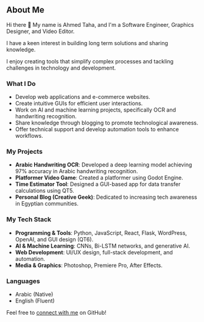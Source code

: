 ## About Me

Hi there 👋
My name is Ahmed Taha, and I'm a Software Engineer, Graphics Designer, and Video Editor.

I have a keen interest in building long term solutions and sharing knowledge.

I enjoy creating tools that simplify complex processes and tackling challenges in technology and development.

### What I Do

- Develop web applications and e-commerce websites.
- Create intuitive GUIs for efficient user interactions.
- Work on AI and machine learning projects, specifically OCR and handwriting recognition.
- Share knowledge through blogging to promote technological awareness.
- Offer technical support and develop automation tools to enhance workflows.

### My Projects

- **Arabic Handwriting OCR**: Developed a deep learning model achieving 97% accuracy in Arabic handwriting recognition.
- **Platformer Video Game**: Created a platformer using Godot Engine.
- **Time Estimator Tool**: Designed a GUI-based app for data transfer calculations using QT5.
- **Personal Blog (Creative Geek)**: Dedicated to increasing tech awareness in Egyptian communities.

### My Tech Stack

- **Programming & Tools**: Python, JavaScript, React, Flask, WordPress, OpenAI, and GUI design (QT6).
- **AI & Machine Learning**: CNNs, Bi-LSTM networks, and generative AI.
- **Web Development**: UI/UX design, full-stack development, and automation.
- **Media & Graphics**: Photoshop, Premiere Pro, After Effects.

### Languages

- Arabic (Native)
- English (Fluent)

Feel free to [connect with me](https://github.com/Creative-Geek/) on GitHub!
